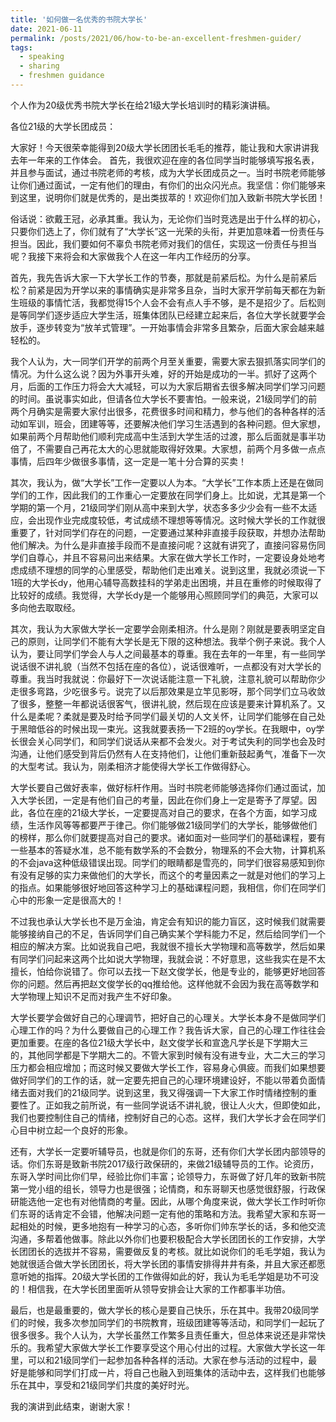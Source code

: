 ```yaml
---
title: '如何做一名优秀的书院大学长'
date: 2021-06-11
permalink: /posts/2021/06/how-to-be-an-excellent-freshmen-guider/
tags:
  - speaking
  - sharing
  - freshmen guidance
---
```

  
个人作为20级优秀书院大学长在给21级大学长培训时的精彩演讲稿。

各位21级的大学长团成员：

大家好！今天很荣幸能得到20级大学长团团长毛毛的推荐，能让我和大家讲讲我去年一年来的工作体会。
首先，我很欢迎在座的各位同学当时能够填写报名表，并且参与面试，通过书院老师的考核，成为大学长团成员之一。当时书院老师能够让你们通过面试，一定有他们的理由，有你们的出众闪光点。我坚信：你们能够来到这里，说明你们就是优秀的，是出类拔萃的！欢迎你们加入致新书院大学长团！

俗话说：欲戴王冠，必承其重。我认为，无论你们当时竞选是出于什么样的初心，只要你们选上了，你们就有了“大学长”这一光荣的头衔，并更加意味着一份责任与担当。因此，我们要如何不辜负书院老师对我们的信任，实现这一份责任与担当呢？我接下来将会和大家做我个人在这一年内工作经历的分享。

首先，我先告诉大家一下大学长工作的节奏，那就是前紧后松。为什么是前紧后松？前紧是因为开学以来的事情确实是非常多且杂，当时大家开学前每天都在为新生班级的事情忙活，我都觉得15个人会不会有点人手不够，是不是招少了。后松则是等同学们逐步适应大学生活，班集体团队已经建立起来后，各位大学长就要学会放手，逐步转变为“放羊式管理”。一开始事情会非常多且繁杂，后面大家会越来越轻松的。

我个人认为，大一同学们开学的前两个月至关重要，需要大家去狠抓落实同学们的情况。为什么这么说？因为外事开头难，好的开始是成功的一半。抓好了这两个月，后面的工作压力将会大大减轻，可以为大家后期省去很多解决同学们学习问题的时间。虽说事实如此，但请各位大学长不要害怕。一般来说，21级同学们的前两个月确实是需要大家付出很多，花费很多时间和精力，参与他们的各种各样的活动如军训，班会，团建等等，还要解决他们学习生活遇到的各种问题。但大家想，如果前两个月帮助他们顺利完成高中生活到大学生活的过渡，那么后面就是事半功倍了，不需要自己再花太大的心思就能取得好效果。大家想，前两个月多做一点点事情，后四年少做很多事情，这一定是一笔十分合算的买卖！

其次，我认为，做“大学长”工作一定要以人为本。“大学长”工作本质上还是在做同学们的工作，因此我们的工作重心一定要放在同学们身上。比如说，尤其是第一个学期的第一个月，21级同学们刚从高中来到大学，状态多多少少会有一些不太适应，会出现作业完成度较低，考试成绩不理想等等情况。这时候大学长的工作就很重要了，针对同学们存在的问题，一定要通过某种非直接手段获取，并想办法帮助他们解决。为什么是非直接手段而不是直接问呢？这就有讲究了，直接问容易伤同学们自尊心，并且不容易问出来结果。大家在做大学长工作时，一定要设身处地考虑成绩不理想的同学的心里感受，帮助他们走出难关。说到这里，我就必须说一下1班的大学长dy，他用心辅导高数挂科的学弟走出困境，并且在重修的时候取得了比较好的成绩。我觉得，大学长dy是一个能够用心照顾同学们的典范，大家可以多向他去取取经。

其次，我认为大家做大学长一定要学会刚柔相济。什么是刚？刚就是要表明坚定自己的原则，让同学们不能有大学长是无下限的这种想法。我举个例子来说。我个人认为，要让同学们学会人与人之间最基本的尊重。我在去年的一年里，有一些同学说话很不讲礼貌（当然不包括在座的各位），说话很难听，一点都没有对大学长的尊重。我当时我就说：你最好下一次说话能注意一下礼貌，注意礼貌可以帮助你少走很多弯路，少吃很多亏。说完了以后那效果是立竿见影呀，那个同学们立马收敛了很多，整整一年都说话很客气，很讲礼貌，然后现在应该是要来计算机系了。又什么是柔呢？柔就是要及时给予同学们最关切的人文关怀，让同学们能够在自己处于黑暗低谷的时候出现一束光。这我就要表扬一下2班的oy学长。在我眼中，oy学长很会关心同学们，和同学们说话从来都不会发火。对于考试失利的同学也会及时沟通，让他们感受到背后仍然有人在支持他们，让他们重新鼓起勇气，准备下一次的大型考试。我认为，刚柔相济才能使得大学长工作做得舒心。

大学长要自己做好表率，做好标杆作用。当时书院老师能够选择你们通过面试，加入大学长团，一定是有他们自己的考量，因此在你们身上一定是寄予了厚望。因此，各位在座的21级大学长，一定要提高对自己的要求，在各个方面，如学习成绩，生活作风等等都要严于律己。你们能够做21级同学们的大学长，能够做他们的榜样，那么你们就要提高对自己的要求。诸如面对一些同学们的基础课程，要有一些基本的答疑水准，总不能有数学系的不会数分，物理系的不会大物，计算机系的不会java这种低级错误出现。同学们的眼睛都是雪亮的，同学们很容易感知到你有没有足够的实力来做他们的大学长，而这个的考量因素之一就是对他们的学习上的指点。如果能够很好地回答这种学习上的基础课程问题，我相信，你们在同学们心中的形象一定是很高大的！

不过我也承认大学长也不是万金油，肯定会有知识的能力盲区，这时候我们就需要能够接纳自己的不足，告诉同学们自己确实某个学科能力不足，然后给同学们一个相应的解决方案。比如说我自己吧，我就很不擅长大学物理和高等数学，然后如果有同学们问起来这两个比如说大学物理，我就会说：不好意思，这些我实在是不太擅长，怕给你说错了。你可以去找一下赵文俊学长，他是专业的，能够更好地回答你的问题。然后再把赵文俊学长的qq推给他。这样他就不会因为我在高等数学和大学物理上知识不足而对我产生不好印象。

大学长要学会做好自己的心理调节，把好自己的心理关。大学长本身不是做同学们心理工作的吗？为什么要做自己的心理工作？我告诉大家，自己的心理工作往往会更加重要。在座的各位21级大学长中，赵文俊学长和宣逸凡学长是下学期大三的，其他同学都是下学期大二的。不管大家到时候有没有进专业，大二大三的学习压力都会相应增加；而这时候又要做大学长工作，容易身心俱疲。而我们如果想要做好同学们的工作的话，就一定要先把自己的心理环境建设好，不能以带着负面情绪去面对我们的21级同学。说到这里，我又得强调一下大家工作时情绪控制的重要性了。正如我之前所说，有一些同学说话不讲礼貌，很让人火大，但即使如此，我们也要控制住自己的情绪，控制好自己的心态。这样，我们大学长才会在同学们心目中树立起一个良好的形象。

还有，大学长一定要听辅导员，也就是你们的东哥，还有你们大学长团内部领导的话。你们东哥是致新书院2017级行政保研的，来做21级辅导员的工作。论资历，东哥入学时间比你们早，经验比你们丰富；论领导力，东哥做了好几年的致新书院第一党小组的组长，领导力也是很强；论情商，和东哥聊天也感觉很舒服，行政保研能选他一定也有对他情商的考量。因此，从哪个角度来说，做大学长工作时听你们东哥的话肯定不会错，他解决问题一定有他的策略和方法。我希望大家和东哥一起相处的时候，更多地抱有一种学习的心态，多听你们帅东学长的话，多和他交流沟通，多帮着他做事。除此以外你们也要积极配合大学长团团长的工作安排，大学长团团长的选拔并不容易，需要做反复的考核。就比如说你们的毛毛学姐，我认为她就很适合做大学长团团长，将大学长团的事情安排得井井有条，并且大家还都愿意听她的指挥。20级大学长团的工作做得如此的好，我认为毛毛学姐是功不可没的！相信我，在大学长团里面听从领导安排会让大家的工作都事半功倍。

最后，也是最重要的，做大学长的核心是要自己快乐，乐在其中。我带20级同学们的时候，我多次参加同学们的书院教育，班级团建等等活动，和同学们一起玩了很多很多。我个人认为，大学长虽然工作繁多且责任重大，但总体来说还是非常快乐的。我希望大家做大学长工作要享受这个用心付出的过程。大家做大学长这一年里，可以和21级同学们一起参加各种各样的活动。大家在参与活动的过程中，最好是能够和同学们打成一片，将自己也融入到班集体的活动中去，这样我们也能够乐在其中，享受和21级同学们共度的美好时光。

我的演讲到此结束，谢谢大家！